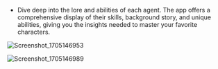 - Dive deep into the lore and abilities of each agent. The app offers a comprehensive display of their skills, background story, and unique abilities, giving you the insights needed to master your favorite characters.


![Screenshot_1705146953](https://github.com/Paulo-Augusto12/valorant-data/assets/102987686/3980aaa3-6d8d-4f57-b15c-b56e88ce739b)


![Screenshot_1705146989](https://github.com/Paulo-Augusto12/valorant-data/assets/102987686/df61169c-358e-4cc5-882a-04712346a09d)
